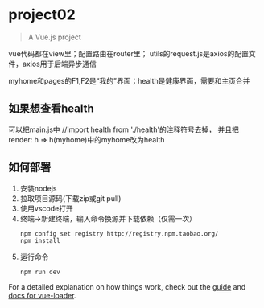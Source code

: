 # project02

> A Vue.js project

vue代码都在view里；配置路由在router里；
utils的request.js是axios的配置文件，axios用于后端异步通信

myhome和pages的F1,F2是“我的”界面；health是健康界面，需要和主页合并
## 如果想查看health
可以把main.js中 //import health from './health'的注释符号去掉，
并且把render: h => h(myhome)中的myhome改为health

## 如何部署
1. 安装nodejs
2. 拉取项目源码(下载zip或git pull)
3. 使用vscode打开
4. 终端->新建终端，输入命令换源并下载依赖（仅需一次）
    ```
    npm config set registry http://registry.npm.taobao.org/ 
    npm install
    ```
5. 运行命令
    ```
    npm run dev
    ```

For a detailed explanation on how things work, check out the [guide](http://vuejs-templates.github.io/webpack/) and [docs for vue-loader](http://vuejs.github.io/vue-loader).
